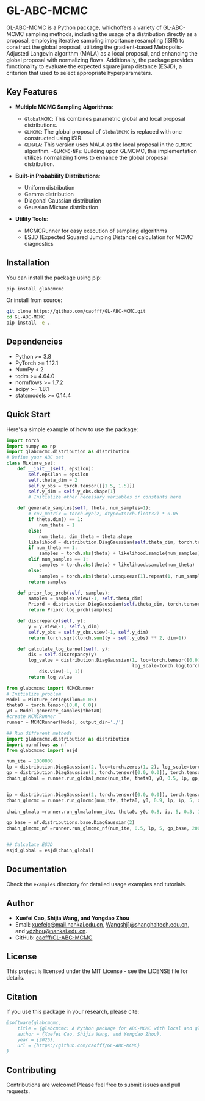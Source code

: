 # GL-ABC-MCMC

GL-ABC-MCMC is a Python package, whichoffers a variety of GL-ABC-MCMC sampling methods, including the usage of a distribution directly as a proposal, employing iterative sampling importance resampling (iSIR) to construct the global proposal, utilizing the gradient-based Metropolis-Adjusted Langevin algorithm (MALA) as a local proposal, and enhancing the global proposal with normalizing flows. Additionally, the package provides functionality to evaluate the expected square jump distance (ESJD), a criterion that used to select appropriate hyperparameters. 


## Key Features

- **Multiple MCMC Sampling Algorithms**:
  - `GlobalMCMC`: This combines parametric global and local proposal distributions.
  - `GLMCMC`: The global proposal of `GlobalMCMC` is replaced with one constructed using iSIR.
  - `GLMALA`: This version uses MALA as the local proposal in the  `GLMCMC` algorithm.
  -`GLMCMC-NFs`: Building upon GLMCMC, this implementation utilizes normalizing flows to enhance the global proposal distribution. 

- **Built-in Probability Distributions**:
  - Uniform distribution
  - Gamma distribution
  - Diagonal Gaussian distribution
  - Gaussian Mixture distribution

- **Utility Tools**:
  - MCMCRunner for easy execution of sampling algorithms
  - ESJD (Expected Squared Jumping Distance) calculation for MCMC diagnostics

## Installation

You can install the package using pip:

```bash
pip install glabcmcmc
```

Or install from source:

```bash
git clone https://github.com/caofff/GL-ABC-MCMC.git
cd GL-ABC-MCMC
pip install -e .
```


## Dependencies

- Python >= 3.8
- PyTorch >= 1.12.1
- NumPy < 2
- tqdm >= 4.64.0
- normflows >= 1.7.2
- scipy >= 1.8.1
- statsmodels >= 0.14.4

## Quick Start

Here's a simple example of how to use the package:

```python
import torch
import numpy as np
import glabcmcmc.distribution as distribution
# Define your ABC set
class Mixture_set:
    def __init__(self, epsilon):
        self.epsilon = epsilon
        self.theta_dim = 2
        self.y_obs = torch.tensor([[1.5, 1.5]])
        self.y_dim = self.y_obs.shape[1]
        # Initialize other necessary variables or constants here

    def generate_samples(self, theta, num_samples=1):
        # cov_matrix = torch.eye(2, dtype=torch.float32) * 0.05
        if theta.dim() == 1:
            num_theta = 1
        else:
            num_theta, dim_theta = theta.shape
        likelihood = distribution.DiagGaussian(self.theta_dim, torch.tensor([0.0, 0.0]), torch.log(torch.tensor([0.05, 0.05]).sqrt()))
        if num_theta == 1:
            samples = torch.abs(theta) + likelihood.sample(num_samples)
        elif num_samples == 1:
            samples = torch.abs(theta) + likelihood.sample(num_theta)
        else:
            samples = torch.abs(theta).unsqueeze(1).repeat(1, num_samples, 1) + likelihood.sample(num_samples * num_theta).view(num_theta, num_samples, dim_theta)
        return samples

    def prior_log_prob(self, samples):
        samples = samples.view(-1, self.theta_dim)
        Priord = distribution.DiagGaussian(self.theta_dim, torch.tensor([0.0, 0.0]), torch.tensor([0.0, 0.0]))
        return Priord.log_prob(samples)

    def discrepancy(self, y):
        y = y.view(-1, self.y_dim)
        self.y_obs = self.y_obs.view(-1, self.y_dim)
        return torch.sqrt(torch.sum((y - self.y_obs) ** 2, dim=1))

    def calculate_log_kernel(self, y):
        dis = self.discrepancy(y)
        log_value = distribution.DiagGaussian(1, loc=torch.tensor([0.0]),
                                              log_scale=torch.log(torch.tensor([self.epsilon]))).log_prob(
            dis.view(-1, 1))
        return log_value

from glabcmcmc import MCMCRunner
# Initialize problem
Model = Mixture_set(epsilon=0.05)
theta0 = torch.tensor([0.0, 0.0])
y0 = Model.generate_samples(theta0)
#create MCMCRunner
runner = MCMCRunner(Model, output_dir='./')

## Run different methods
import glabcmcmc.distribution as distribution
import normflows as nf
from glabcmcmc import esjd

num_ite = 1000000
lp = distribution.DiagGaussian(2, loc=torch.zeros(1, 2), log_scale=torch.log(torch.tensor([0.35, 0.35])))
gp = distribution.DiagGaussian(2, torch.tensor([0.0, 0.0]), torch.tensor([0.0, 0.0]))
chain_global = runner.run_global_mcmc(num_ite, theta0, y0, 0.5, lp, gp, output_file='global_mcmc_results.csv')


ip = distribution.DiagGaussian(2, torch.tensor([0.0, 0.0]), torch.tensor([0.0, 0.0]))
chain_glmcmc = runner.run_glmcmc(num_ite, theta0, y0, 0.9, lp, ip, 5, output_file='glmcmc_results.csv')
    
chain_glmala =runner.run_glmala(num_ite, theta0, y0, 0.8, ip, 5, 0.3, 100, output_file='glmala_results.csv')

gp_base = nf.distributions.base.DiagGaussian(2)
chain_glmcmc_nf =runner.run_glmcmc_nf(num_ite, 0.5, lp, 5, gp_base, 200, 50, output_file='glmcmc_nf_results.csv')


## Calculate ESJD
esjd_global = esjd(chain_global)
```

## Documentation

Check the `examples` directory for detailed usage examples and tutorials.

## Author

- **Xuefei Cao, Shijia Wang, and Yongdao Zhou**
- Email: xuefeic@mail.nankai.edu.cn, Wangshj1@shanghaitech.edu.cn, and ydzhou@nankai.edu.cn.
- GitHub: [caofff/GL-ABC-MCMC](https://github.com/caofff/GL-ABC-MCMC)

## License

This project is licensed under the MIT License - see the LICENSE file for details.

## Citation

If you use this package in your research, please cite:

```bibtex
@software{glabcmcmc,
    title = {glabcmcmc: A Python package for ABC-MCMC with local and global moves},
    author = {Xuefei Cao, Shijia Wang, and Yongdao Zhou},
    year = {2025},
    url = {https://github.com/caofff/GL-ABC-MCMC}
}
```

## Contributing

Contributions are welcome! Please feel free to submit issues and pull requests.